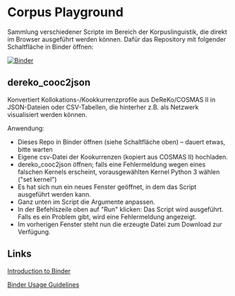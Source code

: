 # Corpus Playground

Sammlung verschiedener Scripte im Bereich der Korpuslinguistik, die direkt im Browser ausgeführt werden können. Dafür das Repository mit folgender Schaltfläche in Binder öffnen:

[![Binder](https://mybinder.org/badge_logo.svg)](https://mybinder.org/v2/gh/noahbubenhofer/corpusplayground.git/main)

## dereko_cooc2json

Konvertiert Kollokations-/Kookkurrenzprofile aus DeReKo/COSMAS II in JSON-Dateien oder CSV-Tabellen, die hinterher z.B. als Netzwerk visualisiert werden können.

Anwendung:

- Dieses Repo in Binder öffnen (siehe Schaltfläche oben) – dauert etwas, bitte warten
- Eigene csv-Datei der Kookurrenzen (kopiert aus COSMAS II) hochladen.
- dereko_cooc2json öffnen; falls eine Fehlermeldung wegen eines falschen Kernels erscheint, vorausgewählten Kernel Python 3 wählen ("set kernel")
- Es hat sich nun ein neues Fenster geöffnet, in dem das Script ausgeführt werden kann.
- Ganz unten im Script die Argumente anpassen.
- In der Befehlszeile oben auf "Run" klicken: Das Script wird ausgeführt. Falls es ein Problem gibt, wird eine Fehlermeldung angezeigt.
- Im vorherigen Fenster steht nun die erzeugte Datei zum Download zur Verfügung.

## Links
[Introduction to Binder](https://github.com/alan-turing-institute/the-turing-way/blob/master/workshops/boost-research-reproducibility-binder/workshop-presentations/zero-to-binder-python.md)

[Binder Usage Guidelines](https://mybinder.readthedocs.io/en/latest/about/user-guidelines.html)

